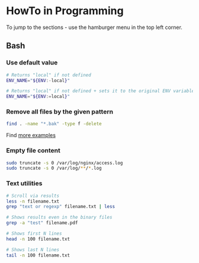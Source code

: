 # HowTo in Programming

To jump to the sections - use the hamburger menu in the top left corner.

## Bash

### Use default value

```sh
# Returns "local" if not defined
ENV_NAME="${ENV:-local}"

# Returns "local" if not defined + sets it to the original ENV variable
ENV_NAME="${ENV:=local}"
```

### Remove all files by the given pattern 

```sh
find . -name "*.bak" -type f -delete
```

Find [more examples](https://linuxhint.com/remove-all-files-with-extension-linux-command-line/)

### Empty file content

```sh
sudo truncate -s 0 /var/log/nginx/access.log
sudo truncate -s 0 /var/log/**/*.log
```

### Text utilities

```sh
# Scroll via results
less -n filename.txt
grep "text or regexp" filename.txt | less

# Shows results even in the binary files
grep -a "test" filename.pdf

# Shows first N lines
head -n 100 filename.txt

# Shows last N lines
tail -n 100 filename.txt
```
